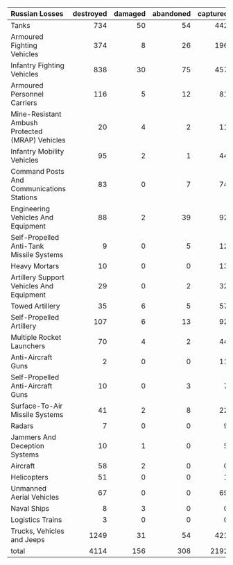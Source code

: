 | Russian Losses                                   |   destroyed |   damaged |   abandoned |   captured |   total |
|:-------------------------------------------------|------------:|----------:|------------:|-----------:|--------:|
| Tanks                                            |         734 |        50 |          54 |        442 |    1280 |
| Armoured Fighting Vehicles                       |         374 |         8 |          26 |        196 |     604 |
| Infantry Fighting Vehicles                       |         838 |        30 |          75 |        457 |    1400 |
| Armoured Personnel Carriers                      |         116 |         5 |          12 |         81 |     214 |
| Mine-Resistant Ambush Protected  (MRAP) Vehicles |          20 |         4 |           2 |         11 |      37 |
| Infantry Mobility Vehicles                       |          95 |         2 |           1 |         44 |     142 |
| Command Posts And Communications Stations        |          83 |         0 |           7 |         74 |     164 |
| Engineering Vehicles And Equipment               |          88 |         2 |          39 |         92 |     221 |
| Self-Propelled Anti-Tank Missile Systems         |           9 |         0 |           5 |         12 |      26 |
| Heavy Mortars                                    |          10 |         0 |           0 |         13 |      23 |
| Artillery Support Vehicles And Equipment         |          29 |         0 |           2 |         32 |      63 |
| Towed Artillery                                  |          35 |         6 |           5 |         57 |     103 |
| Self-Propelled Artillery                         |         107 |         6 |          13 |         92 |     218 |
| Multiple Rocket Launchers                        |          70 |         4 |           2 |         44 |     120 |
| Anti-Aircraft Guns                               |           2 |         0 |           0 |         11 |      13 |
| Self-Propelled Anti-Aircraft Guns                |          10 |         0 |           3 |          7 |      20 |
| Surface-To-Air Missile Systems                   |          41 |         2 |           8 |         22 |      73 |
| Radars                                           |           7 |         0 |           0 |          9 |      16 |
| Jammers And Deception Systems                    |          10 |         1 |           0 |          5 |      16 |
| Aircraft                                         |          58 |         2 |           0 |          0 |      60 |
| Helicopters                                      |          51 |         0 |           0 |          1 |      52 |
| Unmanned Aerial Vehicles                         |          67 |         0 |           0 |         69 |     136 |
| Naval Ships                                      |           8 |         3 |           0 |          0 |      11 |
| Logistics Trains                                 |           3 |         0 |           0 |          0 |       3 |
| Trucks, Vehicles and Jeeps                       |        1249 |        31 |          54 |        421 |    1755 |
| total                                            |        4114 |       156 |         308 |       2192 |    6770 |